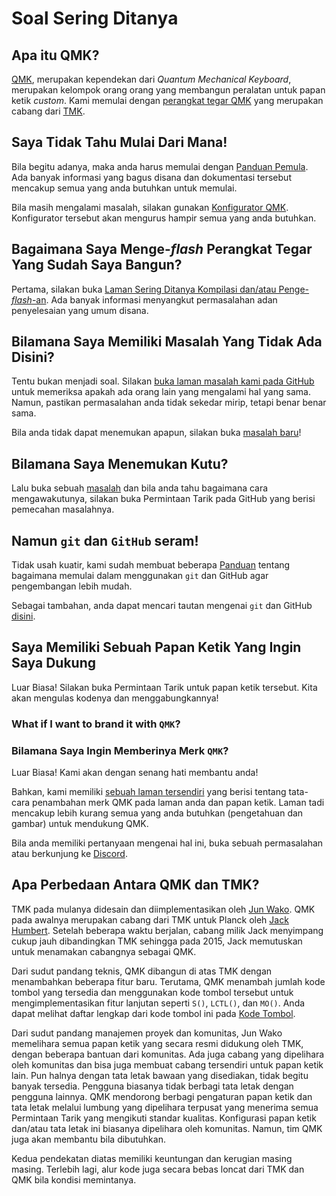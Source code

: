 # Soal Sering Ditanya

## Apa itu QMK?

[QMK](https://github.com/qmk), merupakan kependekan dari *Quantum Mechanical Keyboard*, merupakan kelompok orang orang yang membangun peralatan untuk papan ketik *custom*. Kami memulai dengan [perangkat tegar QMK](https://github.com/qmk/qmk_firmware) yang merupakan cabang dari [TMK](https://github.com/tmk/tmk_keyboard).

## Saya Tidak Tahu Mulai Dari Mana!

Bila begitu adanya, maka anda harus memulai dengan [Panduan Pemula](id/newbs). Ada banyak informasi yang bagus disana dan dokumentasi tersebut mencakup semua yang anda butuhkan untuk memulai.

Bila masih mengalami masalah, silakan gunakan [Konfigurator QMK](https://config.qmk.fm). Konfigurator tersebut akan mengurus hampir semua yang anda butuhkan.

## Bagaimana Saya Menge-*flash* Perangkat Tegar Yang Sudah Saya Bangun?

Pertama, silakan buka [Laman Sering Ditanya Kompilasi dan/atau Penge-*flash*-an](id/faq_build.md). Ada banyak informasi menyangkut permasalahan adan penyelesaian yang umum disana.

## Bilamana Saya Memiliki Masalah Yang Tidak Ada Disini?

Tentu bukan menjadi soal. Silakan [buka laman masalah kami pada GitHub](https://github.com/qmk/qmk_firmware/issues) untuk memeriksa apakah ada orang lain yang mengalami hal yang sama. Namun, pastikan permasalahan anda tidak sekedar mirip, tetapi benar benar sama.

Bila anda tidak dapat menemukan apapun, silakan buka [masalah baru](https://github.com/qmk/qmk_firmware/issues/new)!

## Bilamana Saya Menemukan Kutu?

Lalu buka sebuah [masalah](https://github.com/qmk/qmk_firmware/issues/new) dan bila anda tahu bagaimana cara mengawakutunya, silakan buka Permintaan Tarik pada GitHub yang berisi pemecahan masalahnya.

## Namun `git` dan `GitHub` seram!

Tidak usah kuatir, kami sudah membuat beberapa [Panduan](id/newbs_git_best_practices.md) tentang bagaimana memulai dalam menggunakan `git` dan GitHub agar pengembangan lebih mudah.

Sebagai tambahan, anda dapat mencari tautan mengenai `git` dan GitHub [disini](id/newbs_learn_more_resources.md).

## Saya Memiliki Sebuah Papan Ketik Yang Ingin Saya Dukung

Luar Biasa! Silakan buka Permintaan Tarik untuk papan ketik tersebut. Kita akan mengulas kodenya dan menggabungkannya!

### What if I want to brand it with `QMK`?
### Bilamana Saya Ingin Memberinya Merk `QMK`?

Luar Biasa! Kami akan dengan senang hati membantu anda!

Bahkan, kami memiliki [sebuah laman tersendiri](https://qmk.fm/powered) yang berisi tentang tata-cara penambahan merk QMK pada laman anda dan papan ketik. Laman tadi mencakup lebih kurang semua yang anda butuhkan (pengetahuan dan gambar) untuk mendukung QMK.

Bila anda memiliki pertanyaan mengenai hal ini, buka sebuah permasalahan atau berkunjung ke [Discord](https://discord.gg/Uq7gcHh).

## Apa Perbedaan Antara QMK dan TMK?

TMK pada mulanya didesain dan diimplementasikan oleh [Jun Wako](https://github.com/tmk). QMK pada awalnya merupakan cabang dari TMK untuk Planck oleh [Jack Humbert](https://github.com/jackhumbert). Setelah beberapa waktu berjalan, cabang milik Jack menyimpang cukup jauh dibandingkan TMK sehingga pada 2015, Jack memutuskan untuk menamakan cabangnya sebagai QMK.

Dari sudut pandang teknis, QMK dibangun di atas TMK dengan menambahkan beberapa fitur baru. Terutama, QMK menambah jumlah kode tombol yang tersedia dan menggunakan kode tombol tersebut untuk mengimplementasikan fitur lanjutan seperti `S()`, `LCTL()`, dan `MO()`. Anda dapat melihat daftar lengkap dari kode tombol ini pada [Kode Tombol](id/keycodes.md).

Dari sudut pandang manajemen proyek dan komunitas, Jun Wako memelihara semua papan ketik yang secara resmi didukung oleh TMK, dengan beberapa bantuan dari komunitas. Ada juga cabang yang dipelihara oleh komunitas dan bisa juga membuat cabang tersendiri untuk papan ketik lain. Pun halnya dengan tata letak bawaan yang disediakan, tidak begitu banyak tersedia. Pengguna biasanya tidak berbagi tata letak dengan pengguna lainnya. QMK mendorong berbagi pengaturan papan ketik dan tata letak melalui lumbung yang dipelihara terpusat yang menerima semua Permintaan Tarik yang mengikuti standar kualitas. Konfigurasi papan ketik dan/atau tata letak ini biasanya dipelihara oleh komunitas. Namun, tim QMK juga akan membantu bila dibutuhkan.

Kedua pendekatan diatas memiliki keuntungan dan kerugian masing masing. Terlebih lagi, alur kode juga secara bebas loncat dari TMK dan QMK bila kondisi memintanya.